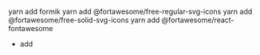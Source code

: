 yarn add formik
yarn add @fortawesome/free-regular-svg-icons 
yarn add @fortawesome/free-solid-svg-icons
yarn add @fortawesome/react-fontawesome
- add 